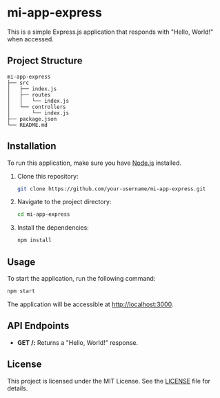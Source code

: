 # mi-app-express

This is a simple Express.js application that responds with "Hello, World!" when accessed.

## Project Structure

```
mi-app-express
├── src
│   ├── index.js
│   ├── routes
│   │   └── index.js
│   └── controllers
│       └── index.js
├── package.json
└── README.md
```

## Installation

To run this application, make sure you have [Node.js](https://nodejs.org) installed.

1. Clone this repository:

   ```bash
   git clone https://github.com/your-username/mi-app-express.git
   ```

2. Navigate to the project directory:

   ```bash
   cd mi-app-express
   ```

3. Install the dependencies:

   ```bash
   npm install
   ```

## Usage

To start the application, run the following command:

```bash
npm start
```

The application will be accessible at [http://localhost:3000](http://localhost:3000).

## API Endpoints

- **GET /:** Returns a "Hello, World!" response.

## License

This project is licensed under the MIT License. See the [LICENSE](LICENSE) file for details.